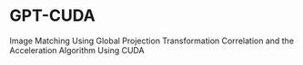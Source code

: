 # GPT-CUDA
Image Matching Using Global Projection Transformation Correlation and the Acceleration Algorithm Using CUDA
